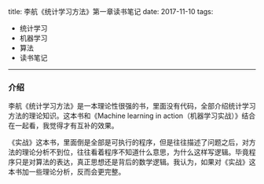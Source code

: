 title: 李航《统计学习方法》第一章读书笔记
date: 2017-11-10
tags:
- 统计学习
- 机器学习
- 算法
- 读书笔记
----

<script type="text/javascript" src="http://cdn.mathjax.org/mathjax/latest/MathJax.js?config=default"></script>

### 介绍

 李航《统计学习方法》是一本理论性很强的书，里面没有代码，全部介绍统计学习方法的理论知识。这本书和《Machine learning in action（机器学习实战）》结合在一起看，我觉得才有互补的效果。
 
 《实战》这本书，里面倒是全部是可执行的程序，但是往往描述了问题之后，对方法的理论分析不到位，往往看着程序不知道什么意思，为什么这样写逻辑。毕竟程序只是对算法的表达，真正思想还是背后的数学逻辑。我认为，如果对《实战》这本书加一些理论分析，反而会更完整。